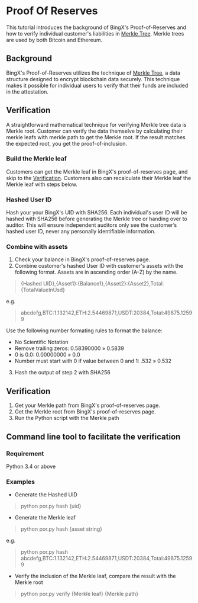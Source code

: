 # Proof Of Reserves
This tutorial introduces the background of BingX's Proof-of-Reserves and how to verify individual customer's liabilities in [Merkle Tree](https://en.wikipedia.org/wiki/Merkle_tree). Merkle trees are used by both Bitcoin and Ethereum.

## Background
BingX's Proof-of-Reserves utilizes the technique of [Merkle Tree](https://en.wikipedia.org/wiki/Merkle_tree), a data structure designed to encrypt blockchain data securely. This technique makes it possible for individual users to verify that their funds are included in the attestation. 

## Verification
A straightforward mathematical technique for verifying Merkle tree data is Merkle root. Customer can verify the data themselve by calculating their merkle leafs with merkle path to get the Merkle root. If the result matches the expected root, you get the proof-of-inclusion.

### Build the Merkle leaf
Customers can get the Merkle leaf in BingX's proof-of-reserves page, and skip to the [Verification](#Verification).
Customers also can recalculate their Merkle leaf the Merkle leaf with steps below.

### Hashed User ID
Hash your your BingX's UID with SHA256. Each individual's user ID will be hashed with SHA256 before generating the Merkle tree or handing over to auditor. This will ensure independent auditors only see the customer’s hashed user ID, never any personally identifiable information. 

### Combine with assets
1. Check your balance in BingX's proof-of-reserves page.
2. Combine customer's hashed User ID with customer's assets with the following format. Assets are in ascending order (A-Z) by the name.

> {Hashed UID},{Asset1}:{Balance1},{Asset2}:{Asset2},Total:{TotalValueInUsd}

e.g.
> abcdefg,BTC:1.132142,ETH:2.54469871,USDT:20384,Total:49875.12599

Use the following number formating rules to format the balance:
- No Scientific Notation
- Remove trailing zeros: 0.58390000 » 0.5839
- 0 is 0.0:   0.00000000 » 0.0 
- Number must start with 0 if value between 0 and 1: .532 » 0.532

3. Hash the output of step 2 with SHA256


## Verification
1. Get your Merkle path from BingX's proof-of-reserves page.
2. Get the Merkle root from BingX's proof-of-reserves page.
3. Run the Python script with the Merkle path 


## Command line tool to facilitate the verification
### Requirement
Python 3.4 or above


### Examples
- Generate the Hashed UID
> python por.py hash {uid}

- Generate the Merkle leaf
> python por.py hash {asset string}

e.g.
> python por.py hash abcdefg,BTC:1.132142,ETH:2.54469871,USDT:20384,Total:49875.12599

- Verify the inclusion of the Merkle leaf, compare the result with the Merkle root
> python por.py verify {Merkle leaf} {Merkle path}
 
